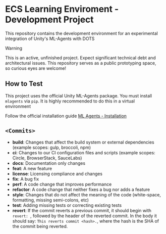 # ECS Learning Enviroment - Development Project
This repository contains the development environment for an experimental integration of Unity's ML-Agents with DOTS

> [!WARNING]  
> This is an active, unfinished project. Expect significant technical debt and architectural issues. This repository serves as a public prototyping space, so curious eyes are welcome!

## How to Test
This project uses the official Unity ML-Agents package. You must install `mlagents` via `pip`. It is highly recommended to do this in a virtual environment 

Follow the official installation guide [ML Agents - Installation](https://github.com/Unity-Technologies/ml-agents/blob/release_22_docs/docs/Installation.md)
## `<Commits>`
* **build**: Changes that affect the build system or external dependencies (example scopes: gulp, broccoli, npm)
* **ci**: Changes to our CI configuration files and scripts (example scopes: Circle, BrowserStack, SauceLabs)
* **docs**: Documentation only changes
* **feat**: A new feature
* **license**: Licensing compliance and changes
* **fix**: A bug fix
* **perf**: A code change that improves performance
* **refactor**: A code change that neither fixes a bug nor adds a feature
* **style**: Changes that do not affect the meaning of the code (white-space, formatting, missing semi-colons, etc)
* **test**: Adding missing tests or correcting existing tests
* **revert**: If the commit reverts a previous commit, it should begin with `revert: `, followed by the header of the reverted commit. In the body it should say: `This reverts commit <hash>.`, where the hash is the SHA of the commit being reverted.
